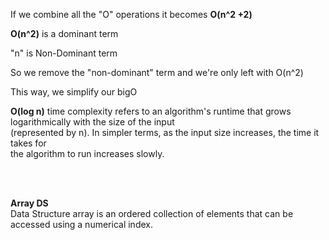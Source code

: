 <p>If we combine all the "O" operations it becomes <strong>O(n^2 +2)</strong></p>
<p><strong>O(n^2)</strong> is a dominant term</p>
<p>"n" is Non-Dominant term</p>
<p>So we remove the "non-dominant" term and we're only left with O(n^2)</p>
<p>This way, we simplify our bigO</p>

<!-- O(log n) -->
<p><strong>O(log n)</strong> time complexity refers to an algorithm's runtime that grows logarithmically with the size of the input <br> (represented by n). In simpler terms, as the input size increases, the time it takes for <br>the algorithm to run increases slowly.</p>
<br><br>
<p><strong>Array DS</strong><br> Data Structure array is an ordered collection of elements that can be accessed using a numerical index.</p>